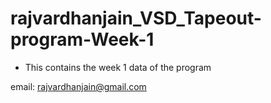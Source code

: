 # rajvardhanjain_VSD_Tapeout-program-Week-1

- This contains the week 1 data of the program

email: rajvardhanjain@gmail.com

